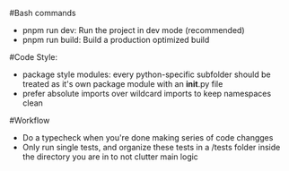 #Bash commands
- pnpm run dev: Run the project in dev mode (recommended)
- pnpm run build: Build a production optimized build

#Code Style: 
- package style modules: every python-specific subfolder should be treated as it's own package module with an __init__.py file
- prefer absolute imports over wildcard imports to keep namespaces clean 

#Workflow
- Do a typecheck when you're done making series of code changges
- Only run single tests, and organize these tests in a /tests folder inside the directory you are in to not clutter main logic

